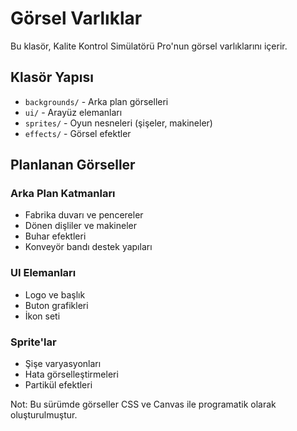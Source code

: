 # Görsel Varlıklar

Bu klasör, Kalite Kontrol Simülatörü Pro'nun görsel varlıklarını içerir.

## Klasör Yapısı

- `backgrounds/` - Arka plan görselleri
- `ui/` - Arayüz elemanları 
- `sprites/` - Oyun nesneleri (şişeler, makineler)
- `effects/` - Görsel efektler

## Planlanan Görseller

### Arka Plan Katmanları
- Fabrika duvarı ve pencereler
- Dönen dişliler ve makineler  
- Buhar efektleri
- Konveyör bandı destek yapıları

### UI Elemanları
- Logo ve başlık
- Buton grafikleri
- İkon seti

### Sprite'lar
- Şişe varyasyonları
- Hata görselleştirmeleri
- Partikül efektleri

Not: Bu sürümde görseller CSS ve Canvas ile programatik olarak oluşturulmuştur.
